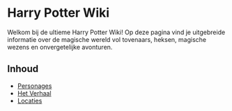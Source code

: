# Harry Potter Wiki

Welkom bij de ultieme Harry Potter Wiki! Op deze pagina vind je uitgebreide informatie over de magische wereld vol tovenaars, heksen, magische wezens en onvergetelijke avonturen.


## Inhoud

- [Personages](personages.md)
- [Het Verhaal](verhaal.md)
- [Locaties](locaties.md)